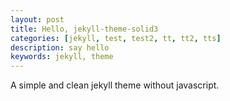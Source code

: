 ```yaml
---
layout: post
title: Hello, jekyll-theme-solid3
categories: [jekyll, test, test2, tt, tt2, tts]
description: say hello
keywords: jekyll, theme
---
```


A simple and clean jekyll theme without javascript.
